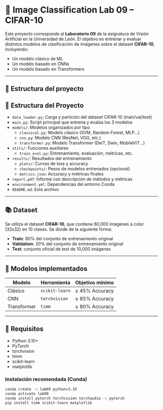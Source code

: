 # 🧪 Image Classification Lab 09 – CIFAR-10

Este proyecto corresponde al **Laboratorio 09** de la asignatura de Visión Artificial en la Universidad de León. El objetivo es entrenar y evaluar distintos modelos de clasificación de imágenes sobre el dataset **CIFAR-10**, incluyendo:

- Un modelo clásico de ML
- Un modelo basado en CNNs
- Un modelo basado en Transformers

---

## 📂 Estructura del proyecto
## 📁 Estructura del Proyecto

- `data_loader.py`: Carga y partición del dataset CIFAR-10 (train/val/test)
- `main.py`: Script principal que entrena y evalúa los 3 modelos
- `models/`: Modelos organizados por tipo
  - `classical.py`: Modelo clásico (SVM, Random Forest, MLP...)
  - `cnn.py`: Modelo CNN (ResNet, VGG, etc.)
  - `transformer.py`: Modelo Transformer (DeiT, Swin, MobileViT...)
- `utils/`: Funciones auxiliares
  - `train_eval.py`: Entrenamiento, evaluación, métricas, etc.
- `results/`: Resultados del entrenamiento
  - `plots/`: Curvas de loss y accuracy
  - `checkpoints/`: Pesos de modelos entrenados (opcional)
  - `metrics.json`: Accuracy y métricas finales
- `report.pdf`: Informe con descripción de métodos y métricas
- `environment.yml`: Dependencias del entorno Conda
- `README.md`: Este archivo
---

## 📚 Dataset

Se utiliza el dataset **CIFAR-10**, que contiene 60,000 imágenes a color (32x32) en 10 clases. Se divide de la siguiente forma:

- **Train**: 80% del conjunto de entrenamiento original
- **Validation**: 20% del conjunto de entrenamiento original
- **Test**: conjunto oficial de test de 10,000 imágenes

---

## 🧠 Modelos implementados

| Modelo       | Herramienta       | Objetivo mínimo |
|--------------|-------------------|------------------|
| Clásico      | `scikit-learn`    | ≥ 45% Accuracy   |
| CNN          | `torchvision`     | ≥ 85% Accuracy   |
| Transformer  | `timm`            | ≥ 80% Accuracy   |

---

## 🚀 Requisitos

- Python 3.10+
- PyTorch
- torchvision
- timm
- scikit-learn
- matplotlib

### Instalación recomendada (Conda)

```bash
conda create -n lab09 python=3.10
conda activate lab09
conda install pytorch torchvision torchaudio -c pytorch
pip install timm scikit-learn matplotlib